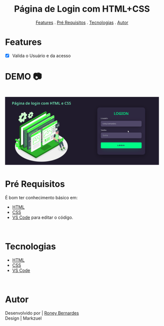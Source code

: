 <div align="center">
    <h1>Página de Login com HTML+CSS</h1>
</div>

<p align="center">
    <a href="#features">Features</a> .
    <a href="#pré-requisitos">Pré Requisitos</a> .
    <a href="#tecnologias">Tecnologias</a> .
    <a href="#autor">Autor</a>
</p>

# Features

- [x] Valida o Usuário e da acesso

# DEMO 📷
    
<h1 align="center">
    <img alt="GIF" title="GIF" src="/img/Animacao.gif"/>
</h1>

# Pré Requisitos

É bom ter conhecimento básico em:
- [HTML](https://www.w3schools.com/html/default.asp)<br>
- [CSS](https://www.w3schools.com/css/default.asp)
- [VS Code](https://code.visualstudio.com/) para editar o código.
<br>

# Tecnologias

- [HTML](https://www.w3schools.com/html/default.asp)<br>
- [CSS](https://www.w3schools.com/css/default.asp) <br>
- [VS Code](https://code.visualstudio.com/)
<br>

# Autor

Desenvolvido por | [Roney Bernardes](https://github.com/Roney-Bernardes-Dev)<br>
Design           | Markzuel


